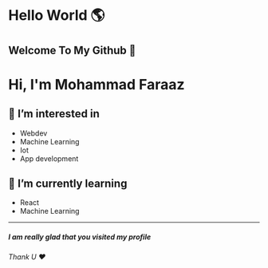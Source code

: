 # Hello World 🌎

## Welcome To My Github 👋
<h1>Hi, I'm Mohammad Faraaz</h1>


## 👀 I’m interested in
- Webdev
- Machine Learning
- Iot
- App development


## 🌱 I’m currently learning 
- React
- Machine Learning

-------------------------
##### I am really glad that you visited my profile 
###### Thank U ❤
<!---
Mohammad-Faraaz/Mohammad-Faraaz is a ✨ special ✨ repository because its `README.md` (this file) appears on your GitHub profile.
You can click the Preview link to take a look at your changes.
--->


